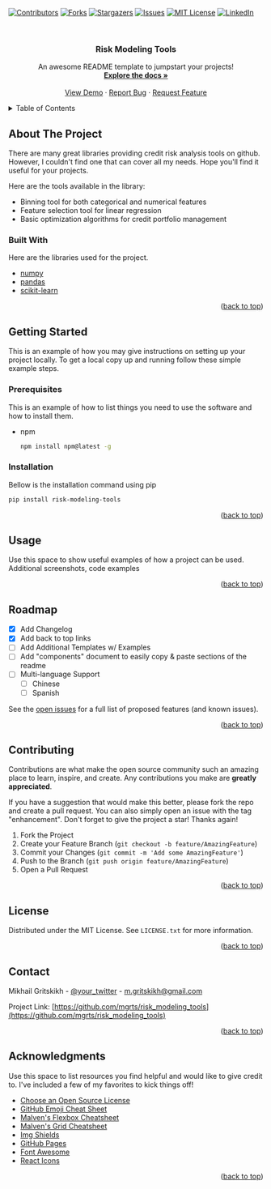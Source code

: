 <div id="top"></div>
<!--
*** Thanks for checking out the Best-README-Template. If you have a suggestion
*** that would make this better, please fork the repo and create a pull request
*** or simply open an issue with the tag "enhancement".
*** Don't forget to give the project a star!
*** Thanks again! Now go create something AMAZING! :D
-->



<!-- PROJECT SHIELDS -->
[![Contributors][contributors-shield]][contributors-url]
[![Forks][forks-shield]][forks-url]
[![Stargazers][stars-shield]][stars-url]
[![Issues][issues-shield]][issues-url]
[![MIT License][license-shield]][license-url]
[![LinkedIn][linkedin-shield]][linkedin-url]



<!-- PROJECT LOGO -->
<br />
<div align="center">

  <h3 align="center">Risk Modeling Tools</h3>

  <p align="center">
    An awesome README template to jumpstart your projects!
    <br />
    <a href="https://github.com/mgrts/risk_modeling_tools"><strong>Explore the docs »</strong></a>
    <br />
    <br />
    <a href="https://github.com/mgrts/risk_modeling_tools">View Demo</a>
    ·
    <a href="https://github.com/mgrts/risk_modeling_tools/issues">Report Bug</a>
    ·
    <a href="https://github.com/mgrts/risk_modeling_tools/issues">Request Feature</a>
  </p>
</div>



<!-- TABLE OF CONTENTS -->
<details>
  <summary>Table of Contents</summary>
  <ol>
    <li>
      <a href="#about-the-project">About The Project</a>
      <ul>
        <li><a href="#built-with">Built With</a></li>
      </ul>
    </li>
    <li>
      <a href="#getting-started">Getting Started</a>
      <ul>
        <li><a href="#prerequisites">Prerequisites</a></li>
        <li><a href="#installation">Installation</a></li>
      </ul>
    </li>
    <li><a href="#usage">Usage</a></li>
    <li><a href="#roadmap">Roadmap</a></li>
    <li><a href="#contributing">Contributing</a></li>
    <li><a href="#license">License</a></li>
    <li><a href="#contact">Contact</a></li>
    <li><a href="#acknowledgments">Acknowledgments</a></li>
  </ol>
</details>



<!-- ABOUT THE PROJECT -->
## About The Project

There are many great libraries providing credit risk analysis tools on github. \
However, I couldn't find one that can cover all my needs. Hope you'll find it useful for your projects.

Here are the tools available in the library:
* Binning tool for both categorical and numerical features
* Feature selection tool for linear regression
* Basic optimization algorithms for credit portfolio management



### Built With

Here are the libraries used for the project.

* [numpy](https://numpy.org/)
* [pandas](https://pandas.pydata.org/)
* [scikit-learn](https://scikit-learn.org/)

<p align="right">(<a href="#top">back to top</a>)</p>



<!-- GETTING STARTED -->
## Getting Started

This is an example of how you may give instructions on setting up your project locally.
To get a local copy up and running follow these simple example steps.

### Prerequisites

This is an example of how to list things you need to use the software and how to install them.
* npm
  ```sh
  npm install npm@latest -g
  ```

### Installation

Bellow is the installation command using pip

   ```sh
   pip install risk-modeling-tools
   ```


<p align="right">(<a href="#top">back to top</a>)</p>



<!-- USAGE EXAMPLES -->
## Usage

Use this space to show useful examples of how a project can be used. Additional screenshots, code examples 

<p align="right">(<a href="#top">back to top</a>)</p>



<!-- ROADMAP -->
## Roadmap

- [x] Add Changelog
- [x] Add back to top links
- [ ] Add Additional Templates w/ Examples
- [ ] Add "components" document to easily copy & paste sections of the readme
- [ ] Multi-language Support
    - [ ] Chinese
    - [ ] Spanish

See the [open issues](https://github.com/othneildrew/Best-README-Template/issues) for a full list of proposed features (and known issues).

<p align="right">(<a href="#top">back to top</a>)</p>



<!-- CONTRIBUTING -->
## Contributing

Contributions are what make the open source community such an amazing place to learn, inspire, and create. Any contributions you make are **greatly appreciated**.

If you have a suggestion that would make this better, please fork the repo and create a pull request. You can also simply open an issue with the tag "enhancement".
Don't forget to give the project a star! Thanks again!

1. Fork the Project
2. Create your Feature Branch (`git checkout -b feature/AmazingFeature`)
3. Commit your Changes (`git commit -m 'Add some AmazingFeature'`)
4. Push to the Branch (`git push origin feature/AmazingFeature`)
5. Open a Pull Request

<p align="right">(<a href="#top">back to top</a>)</p>



<!-- LICENSE -->
## License

Distributed under the MIT License. See `LICENSE.txt` for more information.

<p align="right">(<a href="#top">back to top</a>)</p>



<!-- CONTACT -->
## Contact

Mikhail Gritskikh - [@your_twitter](https://twitter.com/your_username) - m.gritskikh@gmail.com

Project Link: [https://github.com/mgrts/risk_modeling_tools](https://github.com/mgrts/risk_modeling_tools)

<p align="right">(<a href="#top">back to top</a>)</p>



<!-- ACKNOWLEDGMENTS -->
## Acknowledgments

Use this space to list resources you find helpful and would like to give credit to. I've included a few of my favorites to kick things off!

* [Choose an Open Source License](https://choosealicense.com)
* [GitHub Emoji Cheat Sheet](https://www.webpagefx.com/tools/emoji-cheat-sheet)
* [Malven's Flexbox Cheatsheet](https://flexbox.malven.co/)
* [Malven's Grid Cheatsheet](https://grid.malven.co/)
* [Img Shields](https://shields.io)
* [GitHub Pages](https://pages.github.com)
* [Font Awesome](https://fontawesome.com)
* [React Icons](https://react-icons.github.io/react-icons/search)

<p align="right">(<a href="#top">back to top</a>)</p>



<!-- MARKDOWN LINKS & IMAGES -->
<!-- https://www.markdownguide.org/basic-syntax/#reference-style-links -->
[contributors-shield]: https://img.shields.io/github/contributors/othneildrew/risk_modeling_tools.svg?style=for-the-badge
[contributors-url]: https://github.com/othneildrew/risk_modeling_tools/graphs/contributors
[forks-shield]: https://img.shields.io/github/forks/othneildrew/risk_modeling_tools.svg?style=for-the-badge
[forks-url]: https://github.com/othneildrew/risk_modeling_tools/network/members
[stars-shield]: https://img.shields.io/github/stars/othneildrew/risk_modeling_tools.svg?style=for-the-badge
[stars-url]: https://github.com/othneildrew/risk_modeling_tools/stargazers
[issues-shield]: https://img.shields.io/github/issues/othneildrew/risk_modeling_tools.svg?style=for-the-badge
[issues-url]: https://github.com/othneildrew/risk_modeling_tools/issues
[license-shield]: https://img.shields.io/github/license/othneildrew/risk_modeling_tools.svg?style=for-the-badge
[license-url]: https://github.com/othneildrew/risk_modeling_tools/blob/master/LICENSE.txt
[linkedin-shield]: https://img.shields.io/badge/-LinkedIn-black.svg?style=for-the-badge&logo=linkedin&colorB=555
[linkedin-url]: https://linkedin.com/in/mikhail-gritskikh-123b231a3
